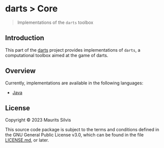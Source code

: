 # darts > Core

> Implementations of the `darts` toolbox

## Introduction

This part of the [darts](https://github.com/mauritssilvis/darts) project provides implementations of `darts`, a computational toolbox aimed at the game of darts.

## Overview

Currently, implementations are available in the following languages:

- [Java](java-darts-core)

## License

Copyright © 2023 Maurits Silvis

This source code package is subject to the terms and conditions defined in the GNU General Public License v3.0, which can be found in the file [LICENSE.md](../LICENSE.md), or later.
